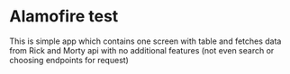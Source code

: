 # Alamofire test
This is simple app which contains one screen with table and fetches data from Rick and Morty api with no additional features (not even search or choosing endpoints for request)

